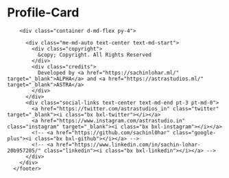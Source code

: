 # Profile-Card
<!DOCTYPE html>
<html>
<body>
<footer id="footer">

        <div class="container d-md-flex py-4">
      
          <div class="me-md-auto text-center text-md-start">
            <div class="copyright">
              &copy; Copyright. All Rights Reserved
            </div>
            <div class="credits">
              Developed by <a href="https://sachinlohar.ml/" target="_blank">ALPHA</a> and <a href="https://astrastudios.ml/" target="_blank">ASTRA</a>
            </div>
          </div>
          <div class="social-links text-center text-md-end pt-3 pt-md-0">
            <a href="https://twitter.com/astrastudios_in" class="twitter" target="_blank"><i class="bx bxl-twitter"></i></a>
            <a href="https://www.instagram.com/astrastudio.in" class="instagram" target="_blank"><i class="bx bxl-instagram"></i></a>
            <!-- <a href="https://github.com/sachinl0har" class="google-plus"><i class="bx bxl-github"></i></a> -->
            <!-- <a href="https://www.linkedin.com/in/sachin-lohar-20b957205/" class="linkedin"><i class="bx bxl-linkedin"></i></a> -->
          </div>
        </div>
      </footer>
</body>
</html>

